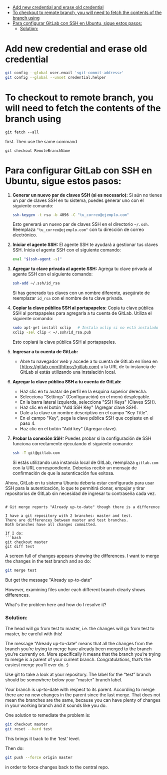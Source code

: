 - [Add new credential and erase old credential](#add-new-credential-and-erase-old-credential)
- [To checkout to remote branch, you will need to fetch the contents of the branch using](#to-checkout-to-remote-branch-you-will-need-to-fetch-the-contents-of-the-branch-using)
- [Para configurar GitLab con SSH en Ubuntu, sigue estos pasos:](#para-configurar-gitlab-con-ssh-en-ubuntu-sigue-estos-pasos)
    - [Solution:](#solution)

# Add new credential and erase old credential

```bash
git config --global user.email '<git-commit-address>'
git config --global --unset credential.helper
```
# To checkout to remote branch, you will need to fetch the contents of the branch using 
```
git fetch --all
```
first. Then use the same command
```
git checkout RemoteBranchName
```
# Para configurar GitLab con SSH en Ubuntu, sigue estos pasos:

1. **Generar un nuevo par de claves SSH (si es necesario):** Si aún no tienes un par de claves SSH en tu sistema, puedes generar uno con el siguiente comando:

   ```bash
   ssh-keygen -t rsa -b 4096 -C "tu_correo@ejemplo.com"
   ```

   Esto generará un nuevo par de claves SSH en el directorio `~/.ssh`. Reemplaza `"tu_correo@ejemplo.com"` con tu dirección de correo electrónico.

2. **Iniciar el agente SSH:** El agente SSH te ayudará a gestionar tus claves SSH. Inicia el agente SSH con el siguiente comando:

   ```bash
   eval "$(ssh-agent -s)"
   ```

3. **Agregar tu clave privada al agente SSH:** Agrega tu clave privada al agente SSH con el siguiente comando:

   ```bash
   ssh-add ~/.ssh/id_rsa
   ```

   Si has generado tus claves con un nombre diferente, asegúrate de reemplazar `id_rsa` con el nombre de tu clave privada.

4. **Copiar la clave pública SSH al portapapeles:** Copia tu clave pública SSH al portapapeles para agregarla a tu cuenta de GitLab. Utiliza el siguiente comando:

   ```bash
   sudo apt-get install xclip   # Instala xclip si no está instalado
   xclip -sel clip < ~/.ssh/id_rsa.pub
   ```

   Esto copiará la clave pública SSH al portapapeles.

5. **Ingresar a tu cuenta de GitLab:**

   - Abre tu navegador web y accede a tu cuenta de GitLab en línea en [https://gitlab.com](https://gitlab.com) u la URL de tu instancia de GitLab si estás utilizando una instalación local.

6. **Agregar la clave pública SSH a tu cuenta de GitLab:**

   - Haz clic en tu avatar de perfil en la esquina superior derecha.
   - Selecciona "Settings" (Configuración) en el menú desplegable.
   - En la barra lateral izquierda, selecciona "SSH Keys" (Claves SSH).
   - Haz clic en el botón "Add SSH Key" (Agregar clave SSH).
   - Dale a la clave un nombre descriptivo en el campo "Key Title".
   - En el campo "Key", pega la clave pública SSH que copiaste en el paso 4.
   - Haz clic en el botón "Add key" (Agregar clave).

7. **Probar la conexión SSH:** Puedes probar si la configuración de SSH funciona correctamente ejecutando el siguiente comando:

   ```bash
   ssh -T git@gitlab.com
   ```

   Si estás utilizando una instancia local de GitLab, reemplaza `gitlab.com` con la URL correspondiente. Deberías recibir un mensaje de confirmación de que la autenticación fue exitosa.

Ahora, GitLab en tu sistema Ubuntu debería estar configurado para usar SSH para la autenticación, lo que te permitirá clonar, empujar y tirar repositorios de GitLab sin necesidad de ingresar tu contraseña cada vez.
```

# Git merge reports "Already up-to-date" though there is a difference

I have a git repository with 2 branches: master and test.
There are differences between master and test branches.
Both branches have all changes committed.

If I do:
```bash
git checkout master
git diff test
```
A screen full of changes appears showing the differences. I want to merge the changes in the test branch and so do:
```bash
git merge test
```
But get the message "Already up-to-date"

However, examining files under each different branch clearly shows differences.

What's the problem here and how do I resolve it?

### Solution:

The head will go from test to master, i.e. the changes will go from test to master, be careful with this!

The message “Already up-to-date” means that all the changes from the branch you’re trying to merge have already been merged to the branch you’re currently on. More specifically it means that the branch you’re trying to merge is a parent of your current branch. Congratulations, that’s the easiest merge you’ll ever do. :)

Use git to take a look at your repository. The label for the “test” branch should be somewhere below your “master” branch label.

Your branch is up-to-date with respect to its parent. According to merge there are no new changes in the parent since the last merge. That does not mean the branches are the same, because you can have plenty of changes in your working branch and it sounds like you do.

One solution to remediate the problem is:
```bash
git checkout master
git reset --hard test
```
This brings it back to the 'test' level.

Then do:

```bash
git push --force origin master
```

in order to force changes back to the central repo.